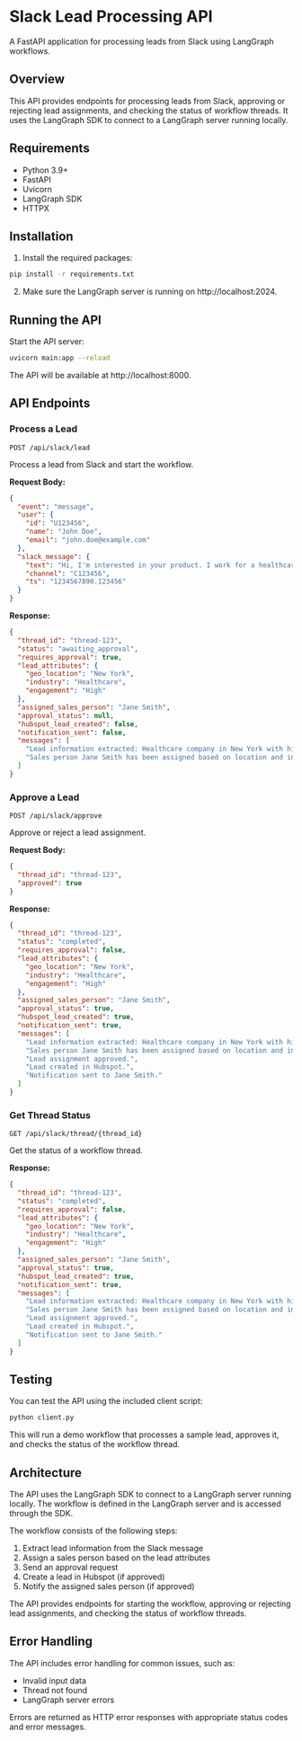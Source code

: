 # Slack Lead Processing API

A FastAPI application for processing leads from Slack using LangGraph workflows.

## Overview

This API provides endpoints for processing leads from Slack, approving or rejecting lead assignments, and checking the status of workflow threads. It uses the LangGraph SDK to connect to a LangGraph server running locally.

## Requirements

- Python 3.9+
- FastAPI
- Uvicorn
- LangGraph SDK
- HTTPX

## Installation

1. Install the required packages:

```bash
pip install -r requirements.txt
```

2. Make sure the LangGraph server is running on http://localhost:2024.

## Running the API

Start the API server:

```bash
uvicorn main:app --reload
```

The API will be available at http://localhost:8000.

## API Endpoints

### Process a Lead

```
POST /api/slack/lead
```

Process a lead from Slack and start the workflow.

**Request Body:**

```json
{
  "event": "message",
  "user": {
    "id": "U123456",
    "name": "John Doe",
    "email": "john.doe@example.com"
  },
  "slack_message": {
    "text": "Hi, I'm interested in your product. I work for a healthcare company in New York and we're looking for a solution to manage our patient data. We have about 500 employees and are growing rapidly.",
    "channel": "C123456",
    "ts": "1234567890.123456"
  }
}
```

**Response:**

```json
{
  "thread_id": "thread-123",
  "status": "awaiting_approval",
  "requires_approval": true,
  "lead_attributes": {
    "geo_location": "New York",
    "industry": "Healthcare",
    "engagement": "High"
  },
  "assigned_sales_person": "Jane Smith",
  "approval_status": null,
  "hubspot_lead_created": false,
  "notification_sent": false,
  "messages": [
    "Lead information extracted: Healthcare company in New York with high engagement.",
    "Sales person Jane Smith has been assigned based on location and industry expertise."
  ]
}
```

### Approve a Lead

```
POST /api/slack/approve
```

Approve or reject a lead assignment.

**Request Body:**

```json
{
  "thread_id": "thread-123",
  "approved": true
}
```

**Response:**

```json
{
  "thread_id": "thread-123",
  "status": "completed",
  "requires_approval": false,
  "lead_attributes": {
    "geo_location": "New York",
    "industry": "Healthcare",
    "engagement": "High"
  },
  "assigned_sales_person": "Jane Smith",
  "approval_status": true,
  "hubspot_lead_created": true,
  "notification_sent": true,
  "messages": [
    "Lead information extracted: Healthcare company in New York with high engagement.",
    "Sales person Jane Smith has been assigned based on location and industry expertise.",
    "Lead assignment approved.",
    "Lead created in Hubspot.",
    "Notification sent to Jane Smith."
  ]
}
```

### Get Thread Status

```
GET /api/slack/thread/{thread_id}
```

Get the status of a workflow thread.

**Response:**

```json
{
  "thread_id": "thread-123",
  "status": "completed",
  "requires_approval": false,
  "lead_attributes": {
    "geo_location": "New York",
    "industry": "Healthcare",
    "engagement": "High"
  },
  "assigned_sales_person": "Jane Smith",
  "approval_status": true,
  "hubspot_lead_created": true,
  "notification_sent": true,
  "messages": [
    "Lead information extracted: Healthcare company in New York with high engagement.",
    "Sales person Jane Smith has been assigned based on location and industry expertise.",
    "Lead assignment approved.",
    "Lead created in Hubspot.",
    "Notification sent to Jane Smith."
  ]
}
```

## Testing

You can test the API using the included client script:

```bash
python client.py
```

This will run a demo workflow that processes a sample lead, approves it, and checks the status of the workflow thread.

## Architecture

The API uses the LangGraph SDK to connect to a LangGraph server running locally. The workflow is defined in the LangGraph server and is accessed through the SDK.

The workflow consists of the following steps:

1. Extract lead information from the Slack message
2. Assign a sales person based on the lead attributes
3. Send an approval request
4. Create a lead in Hubspot (if approved)
5. Notify the assigned sales person (if approved)

The API provides endpoints for starting the workflow, approving or rejecting lead assignments, and checking the status of workflow threads.

## Error Handling

The API includes error handling for common issues, such as:

- Invalid input data
- Thread not found
- LangGraph server errors

Errors are returned as HTTP error responses with appropriate status codes and error messages.

